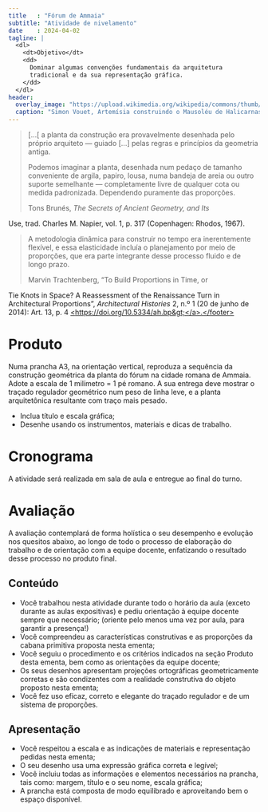 ```yaml
---
title   : "Fórum de Ammaia"
subtitle: "Atividade de nivelamento"
date    : 2024-04-02
tagline: |
  <dl>
    <dt>Objetivo</dt>
    <dd>
      Dominar algumas convenções fundamentais da arquitetura
      tradicional e da sua representação gráfica.
    </dd>
  </dl>
header:
  overlay_image: "https://upload.wikimedia.org/wikipedia/commons/thumb/6/6f/Artemisia_Building_the_Mausolaeum_(Simon_Vouet)_-_Nationalmuseum_-_22229FXD.jpg/1764px-Artemisia_Building_the_Mausolaeum_(Simon_Vouet)_-_Nationalmuseum_-_22229FXD.jpg"
  caption: "Simon Vouet, Artemísia construindo o Mausoléu de Halicarnasso, década de 1640. [Museu Nacional de Belas-Artes da Suécia NM 5179](https://commons.wikimedia.org/wiki/File:Artemisia_Building_the_Mausolaeum_(Simon_Vouet)_-_Nationalmuseum_-_22229FXD.jpg)"
---
```


> [...[ a planta da construção era provavelmente desenhada pelo próprio
> arquiteto — guiado [...] pelas regras e princípios da geometria
> antiga.
>
> Podemos imaginar a planta, desenhada num pedaço de tamanho conveniente
> de argila, papiro, lousa, numa bandeja de areia ou outro suporte
> semelhante — completamente livre de qualquer cota ou medida
> padronizada. Dependendo puramente das proporções.
>
> <footer>Tons Brunés, <cite>The Secrets of Ancient Geometry, and Its
Use,</cite> trad. Charles M. Napier, vol. 1, p. 317 (Copenhagen: Rhodos,
1967).</footer>

> A metodologia dinâmica para construir no tempo era inerentemente
> flexível, e essa elasticidade incluía o planejamento por meio de
> proporções, que era parte integrante desse processo fluido e de longo
> prazo.
>
> <footer>Marvin Trachtenberg, “To Build Proportions in Time, or
  Tie Knots in Space? A Reassessment of the Renaissance Turn in
  Architectural Proportions”, <cite>Architectural Histories</cite> 2,
  n.º 1 (20 de junho de 2014): Art. 13, p. 4
  <a href="https://doi.org/10.5334/ah.bp">
  &lt;https://doi.org/10.5334/ah.bp&gt;</a>.</footer>

# Produto #

Numa prancha A3, na orientação vertical, reproduza a sequência da
construção geométrica da planta do fórum na cidade romana de Ammaia.
Adote a escala de 1 milímetro = 1 pé romano. A sua entrega deve mostrar
o traçado regulador geométrico num peso de linha leve, e a planta
arquitetônica resultante com traço mais pesado.

- Inclua título e escala gráfica;
- Desenhe usando os instrumentos, materiais e dicas de trabalho.

# Cronograma #

A atividade será realizada em sala de aula e entregue ao final do turno.

# Avaliação #

A avaliação contemplará de forma holística o seu desempenho e evolução
nos quesitos abaixo, ao longo de todo o processo de elaboração do
trabalho e de orientação com a equipe docente, enfatizando o resultado
desse processo no produto final.

## Conteúdo ##

- Você trabalhou nesta atividade durante todo o horário da aula (exceto
  durante as aulas expositivas) e pediu orientação à equipe docente
  sempre que necessário; (oriente pelo menos uma vez por aula, para
  garantir a presença!)
- Você compreendeu as características construtivas e as proporções da
  cabana primitiva proposta nesta ementa;
- Você seguiu o procedimento e os critérios indicados na seção Produto
  desta ementa, bem como as orientações da equipe docente;
- Os seus desenhos apresentam projeções ortográficas geometricamente
  corretas e são condizentes com a realidade construtiva do objeto
  proposto nesta ementa;
- Você fez uso eficaz, correto e elegante do traçado regulador e de um
  sistema de proporções.

## Apresentação ##

- Você respeitou a escala e as indicações de materiais e representação
  pedidas nesta ementa;
- O seu desenho usa uma expressão gráfica correta e legível;
- Você incluiu todas as informações e elementos necessários na prancha,
  tais como: margem, título e o seu nome, escala gráfica;
- A prancha está composta de modo equilibrado e aproveitando bem o espaço
  disponível.

